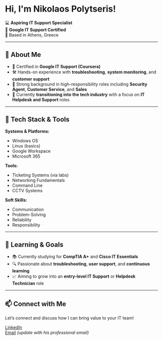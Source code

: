 # Hi, I'm Nikolaos Polytseris!

💻 **Aspiring IT Support Specialist**  
📜 **Google IT Support Certified**  
📍 Based in Athens, Greece

---

## 🔹 About Me

- 📜 Certified in **Google IT Support (Coursera)**
- 🛠 Hands-on experience with **troubleshooting**, **system monitoring**, and **customer support**
- 💼 Strong background in high-responsibility roles including **Security Agent**, **Customer Service**, and **Sales**
- 🎯 Currently **transitioning into the tech industry** with a focus on **IT Helpdesk and Support** roles

---

## 🔹 Tech Stack & Tools

**Systems & Platforms:**  
- Windows OS  
- Linux (basics)  
- Google Workspace  
- Microsoft 365  

**Tools:**  
- Ticketing Systems (via labs)  
- Networking Fundamentals  
- Command Line  
- CCTV Systems  

**Soft Skills:**  
- Communication  
- Problem-Solving  
- Reliability  
- Responsibility  

---

## 🔹 Learning & Goals

- 📚 Currently studying for **CompTIA A+** and **Cisco IT Essentials**
- 🔍 Passionate about **troubleshooting**, **user support**, and **continuous learning**
- 📈 Aiming to grow into an **entry-level IT Support** or **Helpdesk Technician** role

---

## 📫 Connect with Me

Let’s connect and discuss how I can bring value to your IT team!

[LinkedIn](https://www.linkedin.com/in/nikolaos-polytseris-6baa56359/)  
[Email](nikolaos.polytseris@gmail.com) *(update with his professional email)*

